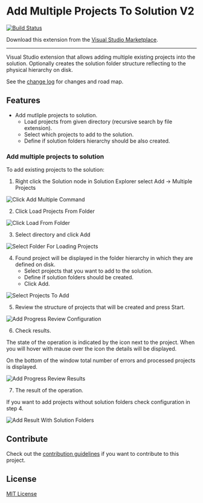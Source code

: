 # Add Multiple Projects To Solution V2

[![Build Status](https://dev.azure.com/guudan/GithubBuildAndRelease/_apis/build/status/Build%20Vs.AddMultipleProjectsToSolution?branchName=master)](https://dev.azure.com/guudan/GithubBuildAndRelease/_build/latest?definitionId=3&branchName=master)

<!-- Update the VS Gallery link after you upload the VSIX-->

Download this extension from the [Visual Studio Marketplace](https://marketplace.visualstudio.com/items?itemName=MaciejGudanowicz.AddMultipleProjectsToSolutionV2).
<!--
or get the [CI build](http://vsixgallery.com/extension/E298F226-867E-47D5-B1EE-D9D1377E03A5/).
-->

---------------------------------------

Visual Studio extension that allows adding multiple existing projects into 
the solution. Optionally creates the solution folder structure reflecting 
to the physical hierarchy on disk.

See the [change log](CHANGELOG.md) for changes and road map.

## Features

- Add mutliple projects to solution.
	- Load projects from given directory (recursive search by file extension).
    - Select which projects to add to the solution.
    - Define if solution folders hierarchy should be also created.

### Add multiple projects to solution
To add existing projects to the solution:
1. Right click the Solution node in Solution Explorer select Add -> Multiple Projects

![Click Add Multiple Command](docs/img/ClickAddMultipleCommand.png)

2. Click Load Projects From Folder

![Click Load From Folder](docs/img/ClickLoadFromFolder.png)

3. Select directory and click Add

![Select Folder For Loading Projects](docs/img/SelectFolderForLoadingProjects.png)

4. Found project will be displayed in the folder hierarchy in which they are defined on disk.
	- Select projects that you want to add to the solution. 
    - Define if solution folders should be created.
    - Click Add.

![Select Projects To Add](docs/img/SelectProjectsToAdd.png)

5. Review the structure of projects that will be created and press Start.

![Add Progress Review Configuration](docs/img/AddProgressReviewConfiguration.png)

6. Check results. 

The state of the operation is indicated by the icon next to the project.
When you will hover with mause over the icon the details will be displayed.

On the bottom of the window total number of errors and processed projects is displayed.

![Add Progress Review Results](docs/img/AddProgressReviewResults.png)

7. The result of the operation.

If you want to add projects without solution folders check configuration in step 4.

![Add Result With Solution Folders](docs/img/AddResultWithSolutionFolders.png)

## Contribute
Check out the [contribution guidelines](CONTRIBUTING.md)
if you want to contribute to this project.

## License
[MIT License](LICENSE)